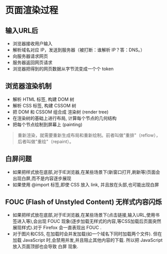 # 页面渲染过程

## 输入URL后

- 浏览器接收用户输入
- 解析域名对应 IP，发送到服务器（被打断：谁解析 IP？答：DNS。）
- 向服务器请求网页
- 服务器返回网页请求
- 浏览器把得到的网页数据从字节流变成一个个 token

## 浏览器渲染机制

- 解析 HTML 标签, 构建 DOM 树
- 解析 CSS 标签, 构建 CSSOM 树
- 把 DOM 和 CSSOM 组合成 渲染树 (render tree)
- 在渲染树的基础上进行布局, 计算每个节点的几何结构
- 把每个节点绘制到屏幕上 (painting)

> 重新渲染，就需要重新生成布局和重新绘制。前者叫做"重排"（reflow），后者叫做"重绘"（repaint）。

## 白屏问题

- 如果把样式放在底部,对于IE浏览器,在某些场景下(新窗口打开,刷新等)页面会出现白屏,而不是内容逐步展现
- 如果使用 @import 标签,即使 CSS 放入 link, 并且放在头部,也可能出现白屏

## FOUC (Flash of Unstyled Content) 无样式内容闪烁

- 如果把样式放在底部,对于IE浏览器,在某些场景下(点击链接,输入URL,使用书签进入等),会出现 FOUC 现象(逐步加载无样式的内容,等CSS加载后页面突然展现样式).对于 Firefox 会一直表现出 FOUC .
- 对于图片和CSS, 在加载时会并发加载(如一个域名下同时加载两个文件). 但在加载 JavaScript 时,会禁用并发,并且阻止其他内容的下载. 所以把 JavaScript 放入页面顶部也会导致 白屏 现象.

